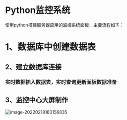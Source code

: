 # Python监控系统

使用python搭建服务器应用的监控系统面板，主要流程如下：

# 1、数据库中创建数据表

## 2、建立数据库连接

### 实时数据插入数据表，实时查询更新面板数据准备

## 3、监控中心大屏制作

![image-20220218160156835](https://cdn.jsdelivr.net/gh/zhaoanke/gallery/img/202202181601462.png)

